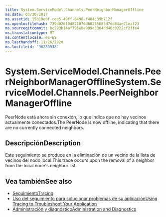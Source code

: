 ```yaml
---
title: System.ServiceModel.Channels.PeerNeighborManagerOffline
ms.date: 03/30/2017
ms.assetid: 15b19e0f-cee5-49ff-8498-f404c39b712f
ms.openlocfilehash: 739d02610d821076d60255683d7dd84ae71eaf23
ms.sourcegitcommit: bc293b14af795e0e999e3304dd40c0222cf2ffe4
ms.translationtype: MT
ms.contentlocale: es-ES
ms.lasthandoff: 11/26/2020
ms.locfileid: "96280938"
---
```

# <a name="systemservicemodelchannelspeerneighbormanageroffline"></a><span data-ttu-id="60853-102">System.ServiceModel.Channels.PeerNeighborManagerOffline</span><span class="sxs-lookup"><span data-stu-id="60853-102">System.ServiceModel.Channels.PeerNeighborManagerOffline</span></span>

<span data-ttu-id="60853-103">PeerNode está ahora sin conexión, lo que indica que no hay vecinos actualmente conectados.</span><span class="sxs-lookup"><span data-stu-id="60853-103">The PeerNode is now offline, indicating that there are no currently connected neighbors.</span></span>  
  
## <a name="description"></a><span data-ttu-id="60853-104">Descripción</span><span class="sxs-lookup"><span data-stu-id="60853-104">Description</span></span>  

 <span data-ttu-id="60853-105">Este seguimiento se produce en la eliminación de un vecino de la lista de vecinos del nodo local.</span><span class="sxs-lookup"><span data-stu-id="60853-105">This trace occurs upon the removal of a neighbor from the local node's neighbor list.</span></span>  
  
## <a name="see-also"></a><span data-ttu-id="60853-106">Vea también</span><span class="sxs-lookup"><span data-stu-id="60853-106">See also</span></span>

- [<span data-ttu-id="60853-107">Seguimiento</span><span class="sxs-lookup"><span data-stu-id="60853-107">Tracing</span></span>](index.md)
- [<span data-ttu-id="60853-108">Uso del seguimiento para solucionar problemas de su aplicación</span><span class="sxs-lookup"><span data-stu-id="60853-108">Using Tracing to Troubleshoot Your Application</span></span>](using-tracing-to-troubleshoot-your-application.md)
- [<span data-ttu-id="60853-109">Administración y diagnóstico</span><span class="sxs-lookup"><span data-stu-id="60853-109">Administration and Diagnostics</span></span>](../index.md)
